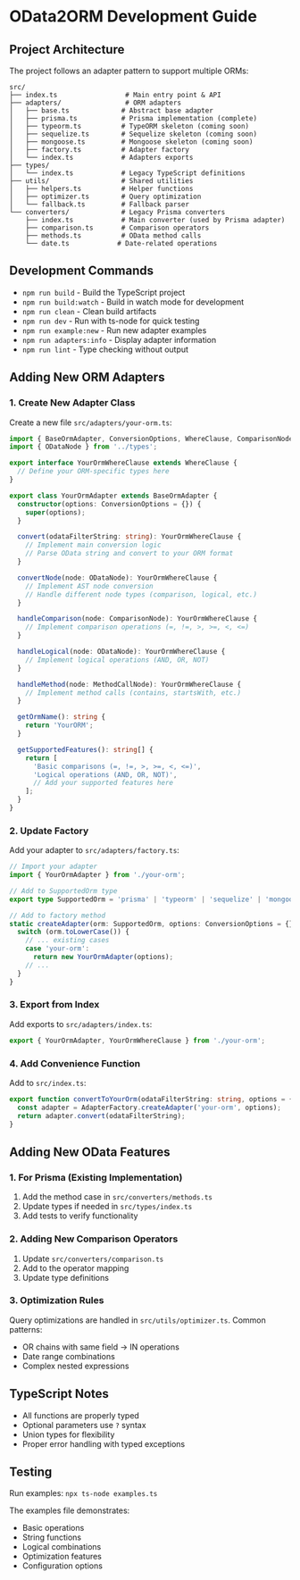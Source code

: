 # OData2ORM Development Guide

## Project Architecture

The project follows an adapter pattern to support multiple ORMs:

```
src/
├── index.ts                 # Main entry point & API
├── adapters/                # ORM adapters
│   ├── base.ts             # Abstract base adapter
│   ├── prisma.ts           # Prisma implementation (complete)
│   ├── typeorm.ts          # TypeORM skeleton (coming soon)
│   ├── sequelize.ts        # Sequelize skeleton (coming soon)
│   ├── mongoose.ts         # Mongoose skeleton (coming soon)
│   ├── factory.ts          # Adapter factory
│   └── index.ts            # Adapters exports
├── types/
│   └── index.ts            # Legacy TypeScript definitions
├── utils/                  # Shared utilities
│   ├── helpers.ts          # Helper functions
│   ├── optimizer.ts        # Query optimization
│   └── fallback.ts         # Fallback parser
└── converters/             # Legacy Prisma converters
    ├── index.ts            # Main converter (used by Prisma adapter)
    ├── comparison.ts       # Comparison operators
    ├── methods.ts          # OData method calls
    └── date.ts            # Date-related operations
```

## Development Commands

- `npm run build` - Build the TypeScript project
- `npm run build:watch` - Build in watch mode for development
- `npm run clean` - Clean build artifacts
- `npm run dev` - Run with ts-node for quick testing
- `npm run example:new` - Run new adapter examples
- `npm run adapters:info` - Display adapter information
- `npm run lint` - Type checking without output

## Adding New ORM Adapters

### 1. Create New Adapter Class

Create a new file `src/adapters/your-orm.ts`:

```typescript
import { BaseOrmAdapter, ConversionOptions, WhereClause, ComparisonNode, MethodCallNode } from './base';
import { ODataNode } from '../types';

export interface YourOrmWhereClause extends WhereClause {
  // Define your ORM-specific types here
}

export class YourOrmAdapter extends BaseOrmAdapter {
  constructor(options: ConversionOptions = {}) {
    super(options);
  }

  convert(odataFilterString: string): YourOrmWhereClause {
    // Implement main conversion logic
    // Parse OData string and convert to your ORM format
  }

  convertNode(node: ODataNode): YourOrmWhereClause {
    // Implement AST node conversion
    // Handle different node types (comparison, logical, etc.)
  }

  handleComparison(node: ComparisonNode): YourOrmWhereClause {
    // Implement comparison operations (=, !=, >, >=, <, <=)
  }

  handleLogical(node: ODataNode): YourOrmWhereClause {
    // Implement logical operations (AND, OR, NOT)
  }

  handleMethod(node: MethodCallNode): YourOrmWhereClause {
    // Implement method calls (contains, startsWith, etc.)
  }

  getOrmName(): string {
    return 'YourORM';
  }

  getSupportedFeatures(): string[] {
    return [
      'Basic comparisons (=, !=, >, >=, <, <=)',
      'Logical operations (AND, OR, NOT)',
      // Add your supported features here
    ];
  }
}
```

### 2. Update Factory

Add your adapter to `src/adapters/factory.ts`:

```typescript
// Import your adapter
import { YourOrmAdapter } from './your-orm';

// Add to SupportedOrm type
export type SupportedOrm = 'prisma' | 'typeorm' | 'sequelize' | 'mongoose' | 'your-orm';

// Add to factory method
static createAdapter(orm: SupportedOrm, options: ConversionOptions = {}): BaseOrmAdapter {
  switch (orm.toLowerCase()) {
    // ... existing cases
    case 'your-orm':
      return new YourOrmAdapter(options);
    // ...
  }
}
```

### 3. Export from Index

Add exports to `src/adapters/index.ts`:

```typescript
export { YourOrmAdapter, YourOrmWhereClause } from './your-orm';
```

### 4. Add Convenience Function

Add to `src/index.ts`:

```typescript
export function convertToYourOrm(odataFilterString: string, options = {}) {
  const adapter = AdapterFactory.createAdapter('your-orm', options);
  return adapter.convert(odataFilterString);
}
```

## Adding New OData Features

### 1. For Prisma (Existing Implementation)

1. Add the method case in `src/converters/methods.ts`
2. Update types if needed in `src/types/index.ts`
3. Add tests to verify functionality

### 2. Adding New Comparison Operators

1. Update `src/converters/comparison.ts`
2. Add to the operator mapping
3. Update type definitions

### 3. Optimization Rules

Query optimizations are handled in `src/utils/optimizer.ts`. Common patterns:
- OR chains with same field → IN operations
- Date range combinations
- Complex nested expressions

## TypeScript Notes

- All functions are properly typed
- Optional parameters use `?` syntax
- Union types for flexibility
- Proper error handling with typed exceptions

## Testing

Run examples: `npx ts-node examples.ts`

The examples file demonstrates:
- Basic operations
- String functions
- Logical combinations
- Optimization features
- Configuration options
